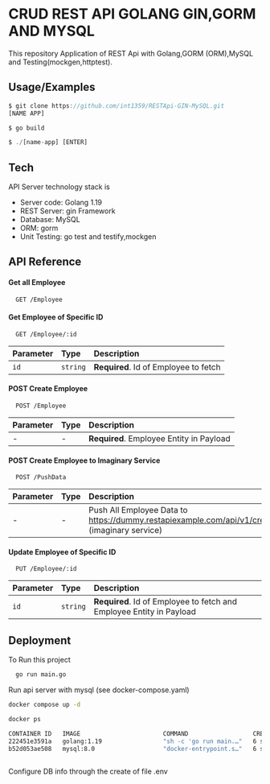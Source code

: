
# CRUD REST API GOLANG GIN,GORM AND MYSQL

This repository Application of REST Api with Golang,GORM (ORM),MySQL and Testing(mockgen,httptest).


## Usage/Examples

```javascript
$ git clone https://github.com/int1359/RESTApi-GIN-MySQL.git
[NAME APP]

$ go build

$ ./[name-app] [ENTER]
```


## Tech

API Server technology stack is

* Server code: Golang 1.19
* REST Server: gin Framework
* Database: MySQL
* ORM: gorm 
* Unit Testing: go test and testify,mockgen

## API Reference

#### Get all Employee

```http
  GET /Employee
```

#### Get Employee of Specific ID

```http
  GET /Employee/:id
```

| Parameter | Type     | Description                       |
| :-------- | :------- | :-------------------------------- |
| `id`      | `string` | **Required**. Id of Employee to fetch |

#### POST Create Employee

```http
  POST /Employee
```

| Parameter | Type     | Description                       |
| :-------- | :------- | :-------------------------------- |
| -   | - | **Required**. Employee Entity in Payload |


#### POST Create Employee to  Imaginary Service

```http
  POST /PushData
```

| Parameter | Type     | Description                       |
| :-------- | :------- | :-------------------------------- |
|      -   |      -    |  Push All Employee Data to https://dummy.restapiexample.com/api/v1/create (imaginary service) |


#### Update Employee of Specific ID

```http
  PUT /Employee/:id
```

| Parameter | Type     | Description                       |
| :-------- | :------- | :-------------------------------- |
| `id`      | `string` | **Required**. Id of Employee to fetch and Employee Entity in Payload |


## Deployment

To Run this project

```bash
  go run main.go
```
Run api server with mysql (see docker-compose.yaml)

```bash
docker compose up -d

docker ps

CONTAINER ID   IMAGE                       COMMAND                  CREATED         STATUS         PORTS                                       NAMES
222451e3591a   golang:1.19                 "sh -c 'go run main.…"   6 seconds ago   Up 4 seconds   0.0.0.0:8080->8080/tcp, :::8080->8080/tcp   restapi-gin-mysql-app-1
b52d053ae508   mysql:8.0                   "docker-entrypoint.s…"   6 seconds ago   Up 4 seconds   3306/tcp, 33060/tcp                         restapi-gin-mysql-mysql-1
  
```

Configure DB info through the create of file .env
